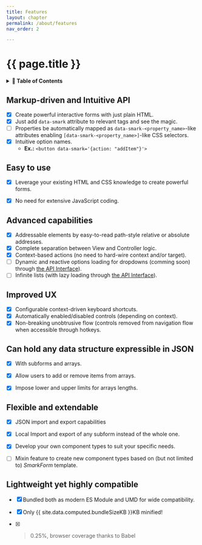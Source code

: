```yaml
---
title: Features
layout: chapter
permalink: /about/features
nav_order: 2

---
```


# {{ page.title }}

<details>
<summary>
<strong>📖 Table of Contents</strong>
</summary>

  {{ "
<!-- vim-markdown-toc GitLab -->

* [Markup-driven and Intuitive API](#markup-driven-and-intuitive-api)
* [Easy to use](#easy-to-use)
* [Advanced capabilities](#advanced-capabilities)
* [Improved UX](#improved-ux)
* [Can hold any data structure expressible in JSON](#can-hold-any-data-structure-expressible-in-json)
* [Flexible and extendable](#flexible-and-extendable)
* [Lightweight yet highly compatible](#lightweight-yet-highly-compatible)

<!-- vim-markdown-toc -->
       " | markdownify }}

</details>



## Markup-driven and Intuitive API

  * [x] Create powerful interactive forms with just plain HTML.
  * [x] Just add `data-smark` attribute to relevant tags and see the magic.
  * [ ] Properties be automatically mapped as `data-smark-<property_name>`-like
    attributes enabling `[data-smark-<property_name>]`-like CSS selectors.
  * [x] Intuitive option names.
    - **Ex.:** `<button data-smark='{action: "addItem"}'>`


## Easy to use

  * [x] Leverage your existing HTML and CSS knowledge to create powerful forms.
  * [x] No need for extensive JavaScript coding.


## Advanced capabilities

  * [x] Addressable elements by easy-to-read path-style relative or absolute addresses.
  * [x] Complete separation between View and Controller logic.
  * [x] Context-based actions (no need to hard-wire context and/or target).
  * [ ] Dynamic and reactive options loading for dropdowns (comming soon)
        through [the API Interface](/advanced_concepts/the_api_interface)).
  * [ ] Infinite lists (with lazy loading through [the API
        Interface](/advanced_concepts/the_api_interface)).

## Improved UX

  * [x] Configurable context-driven keyboard shortcuts.
  * [x] Automatically enabled/disabled controls (depending on context).
  * [x] Non-breaking unobtrusive flow (controls removed from navigation flow
        when accessible through hotkeys. 

## Can hold any data structure expressible in JSON

  * [x] With subforms and arrays.
  * [x] Allow users to add or remove items from arrays.
  * [x] Impose lower and upper limits for arrays lengths.


## Flexible and extendable

  * [x] JSON import and export capabilities
  * [x] Local Import and export of any subform instead of the whole one.
  * [x] Develop your own component types to suit your specific needs.
  * [ ] Mixin feature to create new component types based on (but not limited
        to) *SmarkForm* template.



## Lightweight yet highly compatible

  * [x] Bundled both as modern ES Module and UMD for wide compatibility.
  * [x] Only {{ site.data.computed.bundleSizeKB }}KB minified!
  * [x] > 0.25%, browser coverage thanks to Babel



